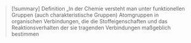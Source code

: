 > [!summary] Definition
> „In der Chemie versteht man unter funktionellen Gruppen (auch charakteristische Gruppen) Atomgruppen in organischen Verbindungen, die die Stoffeigenschaften und das Reaktionsverhalten der sie tragenden Verbindungen maßgeblich bestimmen 